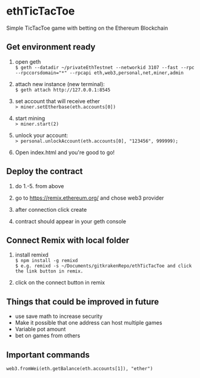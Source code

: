 # ethTicTacToe
Simple TicTacToe game with betting on the Ethereum Blockchain

## Get environment ready
1. open geth        
`$ geth --datadir ~/privateEthTestnet --networkid 3107 --fast --rpc --rpccorsdomain="*" --rpcapi eth,web3,personal,net,miner,admin`

2. attach new instance (new terminal):    
`$ geth attach http://127.0.0.1:8545`

3. set account that will receive ether    
`> miner.setEtherbase(eth.accounts[0])`

4. start mining    
`> miner.start(2)`

5. unlock your account:    
`> personal.unlockAccount(eth.accounts[0], "123456", 999999);`

6. Open index.html and you're good to go!    

## Deploy the contract
1. do 1.-5. from above    

2. go to https://remix.ethereum.org/ and chose web3 provider    

3. after connection click create

4. contract should appear in your geth console

## Connect Remix with local folder
1. install remixd     
`$ npm install -g remixd`   
`$ e.g. remixd -s ~/Documents/gitkrakenRepo/ethTicTacToe and click the link button in remix.`   

2. click on the connect button in remix 

## Things that could be improved in future   
+ use save math to increase security    
+ Make it possible that one address can host multiple games    
+ Variable pot amount 
+ bet on games from others   

## Important commands
`web3.fromWei(eth.getBalance(eth.accounts[1]), "ether")`
